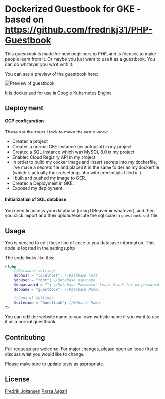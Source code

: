 # Dockerized Guestbook for GKE - based on https://github.com/fredrikj31/PHP-Guestbook

This guestbook is made for new beginners to PHP, and is focused to make people learn from it. Or maybe you just want to use it as a guestbook. You can do whatever you want with it. 

You can see a preview of the guestbook here:

![Preview of guestbook](https://raw.githubusercontent.com/fredrikj31/PHP-Guestbook/master/Preview1.PNG)

It is dockerized for use in Google Kubernetes Engine.

## Deployment

#### GCP configuration

These are the steps I took to make the setup work:
- Created a project
- Created a normal GKE instance (no autopilot) in my project
- Created a SQL Instance which was MySQL 8.0 in my project
- Enabled Cloud Registry API in my project
- In order to build my docker image and insert secrets into my dockerfile, I've made a secrets file and placed it in the same folder as my dockerfile (which is actually the src/settings.php with credentials filled in.)
- I built and pushed my image to GCR.
- Created a Deployment in GKE.
- Exposed my deployment.


#### Initialization of SQL database

You need to access your database (using DBeaver or whatever), and then you click import and then upload/execute the sql code in `guestbook.sql` file.

## Usage

You is needed to edit these line of code to you database information. This code is located in the settings.php

The code looks like this:

```php
<?php
    //Database settings
    $dbhost = "localhost"; //Database host
    $dbuser = "root"; //Database username
    $dbpassword = ""; //Database Password. Leave blank for no password!
    $dbname = "guestbook"; //Database Name;

    //General Settings
    $sitename = "Guestbook"; //Website Name;
?>
```

You can edit the website name to your own website name if you want to use it as a normal guestbook. 


## Contributing
Pull requests are welcome. For major changes, please open an issue first to discuss what you would like to change.

Please make sure to update tests as appropriate.


## License
[Fredrik Johansen](https://github.com/fredrikj31)
[Parsa Asgari](https://github.com/parsa-asgari)

